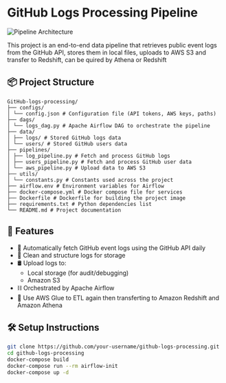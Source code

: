 # GitHub Logs Processing Pipeline
![Pipeline Architecture](https://drive.google.com/uc?export=view&id=1AgWepLxou1keuVm4AVkmIVg27lfereIu)



This project is an end-to-end data pipeline that retrieves public event logs from the GitHub API, stores them in local files, uploads to AWS S3 and transfer to Redshift, can be quired by Athena or Redshift

## 📦 Project Structure
```
GitHub-logs-processing/
├── configs/
│ └── config.json # Configuration file (API tokens, AWS keys, paths)
├── dags/
│ └── logs_dag.py # Apache Airflow DAG to orchestrate the pipeline
├── data/
│ ├── logs/ # Stored GitHub logs data
│ └── users/ # Stored GitHub users data
├── pipelines/
│ ├── log_pipeline.py # Fetch and process GitHub logs
│ ├── users_pipeline.py # Fetch and process GitHub user data
│ └── aws_pipeline.py # Upload data to AWS S3 
├── utils/
│ └── constants.py # Constants used across the project
├── airflow.env # Environment variables for Airflow
├── docker-compose.yml # Docker compose file for services
├── Dockerfile # Dockerfile for building the project image
├── requirements.txt # Python dependencies list
└── README.md # Project documentation
```


## 🚀 Features

- 🔁 Automatically fetch GitHub event logs using the GitHub API daily
- 🧹 Clean and structure logs for storage
- 🛢 Upload logs to:
  - Local storage (for audit/debugging)
  - Amazon S3
- ⛓️ Orchestrated by Apache Airflow
- 🧪 Use AWS Glue to ETL again then transferting to Amazon Redshift and Amazon Athena

## 🛠 Setup Instructions

```bash
git clone https://github.com/your-username/github-logs-processing.git
cd github-logs-processing
docker-compose build
docker-compose run --rm airflow-init
docker-compose up -d
```